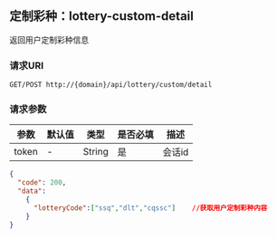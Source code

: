 ## 定制彩种：lottery-custom-detail

返回用户定制彩种信息

### 请求URI

`GET/POST http://{domain}/api/lottery/custom/detail`

###  请求参数

参数 | 默认值 | 类型 | 是否必填 | 描述 
--------- | ------- | --------- | ------- | ----------- 
token| - |  String  | 是 | 会话id

```json
{
  "code": 200,
  "data": 
    {
      "lotteryCode":["ssq","dlt","cqssc"]    //获取用户定制彩种内容
    }
}
```